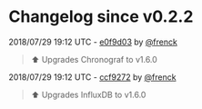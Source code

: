 # Changelog since v0.2.2

2018/07/29 19:12 UTC - [e0f9d03](https://github.com/hassio-addons/addon-influxdb/commit/e0f9d03791a6658ad3f6196b028c59b1d691d815) by [@frenck](https://github.com/frenck)
> :arrow_up: Upgrades Chronograf to v1.6.0 

2018/07/29 19:12 UTC - [ccf9272](https://github.com/hassio-addons/addon-influxdb/commit/ccf92723320ecf3c15ba24d96ce90738e5106099) by [@frenck](https://github.com/frenck)
> :arrow_up: Upgrades InfluxDB to v1.6.0 

